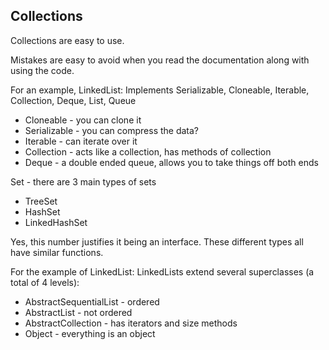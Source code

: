 ## Collections

Collections are easy to use.

Mistakes are easy to avoid when you read the documentation along with using the code.

For an example, LinkedList:
Implements Serializable, Cloneable, Iterable, Collection, Deque, List, Queue
- Cloneable - you can clone it
- Serializable - you can compress the data?
- Iterable - can iterate over it
- Collection - acts like a collection, has methods of collection
- Deque - a double ended queue, allows you to take things off both ends

Set - there are 3 main types of sets
- TreeSet
- HashSet
- LinkedHashSet

Yes, this number justifies it being an interface. These different types all 
have similar functions.

For the example of LinkedList:
LinkedLists extend several superclasses (a total of 4 levels):
- AbstractSequentialList - ordered
- AbstractList - not ordered
- AbstractCollection - has iterators and size methods
- Object - everything is an object

